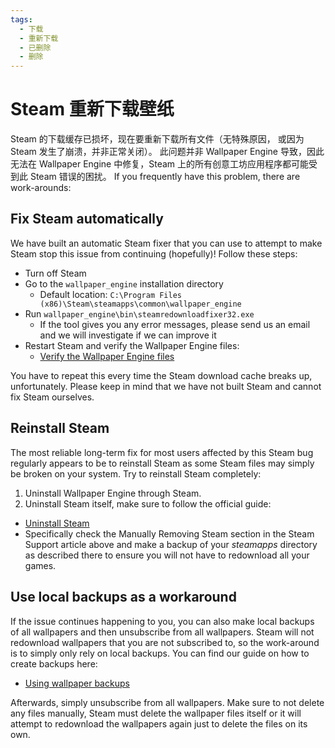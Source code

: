 ```yaml
---
tags:
  - 下载
  - 重新下载
  - 已删除
  - 删除
---
```


# Steam 重新下载壁纸

Steam 的下载缓存已损坏，现在要重新下载所有文件（无特殊原因， 或因为 Steam 发生了崩溃，并非正常关闭）。 此问题并非 Wallpaper Engine 导致，因此无法在 Wallpaper Engine 中修复，Steam 上的所有创意工坊应用程序都可能受到此 Steam 错误的困扰。 If you frequently have this problem, there are work-arounds:

## Fix Steam automatically
We have built an automatic Steam fixer that you can use to attempt to make Steam stop this issue from continuing (hopefully)! Follow these steps:
* Turn off Steam
* Go to the `wallpaper_engine` installation directory
  * Default location: `C:\Program Files (x86)\Steam\steamapps\common\wallpaper_engine`
* Run `wallpaper_engine\bin\steamredownloadfixer32.exe`
  * If the tool gives you any error messages, please send us an email and we will investigate if we can improve it
* Restart Steam and verify the Wallpaper Engine files:
  * [Verify the Wallpaper Engine files](https://support.steampowered.com/kb_article.php?ref=2037-QEUH-3335)

You have to repeat this every time the Steam download cache breaks up, unfortunately. Please keep in mind that we have not built Steam and cannot fix Steam ourselves.

## Reinstall Steam

The most reliable long-term fix for most users affected by this Steam bug regularly appears to be to reinstall Steam as some Steam files may simply be broken on your system. Try to reinstall Steam completely:

1. Uninstall Wallpaper Engine through Steam.
2. Uninstall Steam itself, make sure to follow the official guide:
  * [Uninstall Steam](https://support.steampowered.com/kb_article.php?ref=9609-OBMP-2526)
  * Specifically check the Manually Removing Steam section in the Steam Support article above and make a backup of your *steamapps* directory as described there to ensure you will not have to redownload all your games.

## Use local backups as a workaround

If the issue continues happening to you, you can also make local backups of all wallpapers and then unsubscribe from all wallpapers. Steam will not redownload wallpapers that you are not subscribed to, so the work-around is to simply only rely on local backups. You can find our guide on how to create backups here:

* [Using wallpaper backups](/steam/backup)

Afterwards, simply unsubscribe from all wallpapers. Make sure to not delete any files manually, Steam must delete the wallpaper files itself or it will attempt to redownload the wallpapers again just to delete the files on its own.